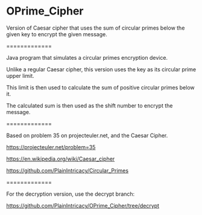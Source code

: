OPrime_Cipher
=============

Version of Caesar cipher that uses the sum of circular primes below the given key to encrypt the given message.

=============

Java program that simulates a circular primes encryption device.

Unlike a regular Caesar cipher, this version uses the key as its circular prime upper limit.

This limit is then used to calculate the sum of positive circular primes below it.

The calculated sum is then used as the shift number to encrypt the message.

=============

Based on problem 35 on projecteuler.net, and the Caesar Cipher.

https://projecteuler.net/problem=35

https://en.wikipedia.org/wiki/Caesar_cipher

https://github.com/PlainIntricacy/Circular_Primes

=============

For the decryption version, use the decrypt branch:

https://github.com/PlainIntricacy/OPrime_Cipher/tree/decrypt
